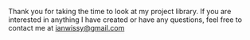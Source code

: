 Thank you for taking the time to look at my project library. If you are interested in anything I have created or have any questions, feel free to contact me at
ianwissy@gmail.com 

